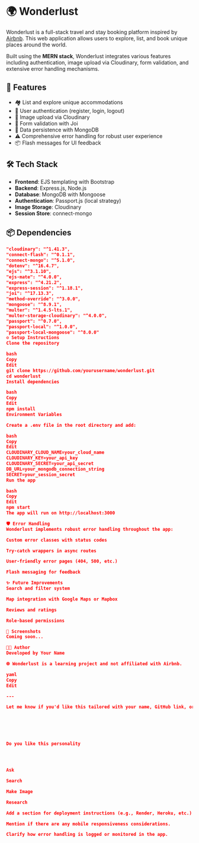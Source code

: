 # 🌍 Wonderlust

Wonderlust is a full-stack travel and stay booking platform inspired by [Airbnb](https://www.airbnb.com/). This web application allows users to explore, list, and book unique places around the world.

Built using the **MERN stack**, Wonderlust integrates various features including authentication, image upload via Cloudinary, form validation, and extensive error handling mechanisms.

## 🚀 Features

- 🏘️ List and explore unique accommodations
- 🔐 User authentication (register, login, logout)
- 📸 Image upload via Cloudinary
- 🧾 Form validation with Joi
- 💾 Data persistence with MongoDB
- ⚠️ Comprehensive error handling for robust user experience
- 📦 Flash messages for UI feedback

## 🛠️ Tech Stack

- **Frontend**: EJS templating with Bootstrap
- **Backend**: Express.js, Node.js
- **Database**: MongoDB with Mongoose
- **Authentication**: Passport.js (local strategy)
- **Image Storage**: Cloudinary
- **Session Store**: connect-mongo

## 📦 Dependencies

```json
"cloudinary": "^1.41.3",
"connect-flash": "^0.1.1",
"connect-mongo": "^5.1.0",
"dotenv": "^16.4.7",
"ejs": "^3.1.10",
"ejs-mate": "^4.0.0",
"express": "^4.21.2",
"express-session": "^1.18.1",
"joi": "^17.13.3",
"method-override": "^3.0.0",
"mongoose": "^8.9.1",
"multer": "^1.4.5-lts.1",
"multer-storage-cloudinary": "^4.0.0",
"passport": "^0.7.0",
"passport-local": "^1.0.0",
"passport-local-mongoose": "^8.0.0"
⚙️ Setup Instructions
Clone the repository

bash
Copy
Edit
git clone https://github.com/yourusername/wonderlust.git
cd wonderlust
Install dependencies

bash
Copy
Edit
npm install
Environment Variables

Create a .env file in the root directory and add:

bash
Copy
Edit
CLOUDINARY_CLOUD_NAME=your_cloud_name
CLOUDINARY_KEY=your_api_key
CLOUDINARY_SECRET=your_api_secret
DB_URL=your_mongodb_connection_string
SECRET=your_session_secret
Run the app

bash
Copy
Edit
npm start
The app will run on http://localhost:3000

🛡️ Error Handling
Wonderlust implements robust error handling throughout the app:

Custom error classes with status codes

Try-catch wrappers in async routes

User-friendly error pages (404, 500, etc.)

Flash messaging for feedback

✨ Future Improvements
Search and filter system

Map integration with Google Maps or Mapbox

Reviews and ratings

Role-based permissions

📸 Screenshots
Coming soon...

🧑‍💻 Author
Developed by Your Name

🌐 Wonderlust is a learning project and not affiliated with Airbnb.

yaml
Copy
Edit

---

Let me know if you'd like this tailored with your name, GitHub link, or if you want to include screenshots or deployment instructions (e.g., hosted on Render, Vercel, etc.).






Do you like this personality




Ask

Search

Make Image

Research

Add a section for deployment instructions (e.g., Render, Heroku, etc.)

Mention if there are any mobile responsiveness considerations.

Clarify how error handling is logged or monitored in the app.
